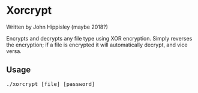# Xorcrypt

Written by John Hippisley (maybe 2018?)

Encrypts and decrypts any file type using XOR encryption.
Simply reverses the encryption; if a file is encrypted it
will automatically decrypt, and vice versa.

## Usage
<pre>
./xorcrypt [file] [password]
</pre>
